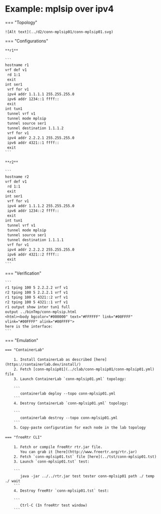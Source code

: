 # Example: mplsip over ipv4

=== "Topology"

    ![Alt text](../d2/conn-mplsip01/conn-mplsip01.svg)

=== "Configurations"

    **r1**

    ```
    hostname r1
    vrf def v1
     rd 1:1
     exit
    int ser1
     vrf for v1
     ipv4 addr 1.1.1.1 255.255.255.0
     ipv6 addr 1234::1 ffff::
     exit
    int tun1
     tunnel vrf v1
     tunnel mode mplsip
     tunnel source ser1
     tunnel destination 1.1.1.2
     vrf for v1
     ipv4 addr 2.2.2.1 255.255.255.0
     ipv6 addr 4321::1 ffff::
     exit
    ```

    **r2**

    ```
    hostname r2
    vrf def v1
     rd 1:1
     exit
    int ser1
     vrf for v1
     ipv4 addr 1.1.1.2 255.255.255.0
     ipv6 addr 1234::2 ffff::
     exit
    int tun1
     tunnel vrf v1
     tunnel mode mplsip
     tunnel source ser1
     tunnel destination 1.1.1.1
     vrf for v1
     ipv4 addr 2.2.2.2 255.255.255.0
     ipv6 addr 4321::2 ffff::
     exit
    ```

=== "Verification"

    ```
    r1 tping 100 5 2.2.2.2 vrf v1
    r2 tping 100 5 2.2.2.1 vrf v1
    r1 tping 100 5 4321::2 vrf v1
    r2 tping 100 5 4321::1 vrf v1
    r1 output show inter tun1 full
    output ../binTmp/conn-mplsip.html
    <html><body bgcolor="#000000" text="#FFFFFF" link="#00FFFF" vlink="#00FFFF" alink="#00FFFF">
    here is the interface:
    ```

=== "Emulation"

    === "ContainerLab"

        1. Install ContainerLab as described [here](https://containerlab.dev/install/)  
        2. Fetch [conn-mplsip01](../clab/conn-mplsip01/conn-mplsip01.yml) file  
        3. Launch ContainerLab `conn-mplsip01.yml` topology:  

        ```
           containerlab deploy --topo conn-mplsip01.yml  
        ```
        4. Destroy ContainerLab `conn-mplsip01.yml` topology:  

        ```
           containerlab destroy --topo conn-mplsip01.yml  
        ```
        5. Copy-paste configuration for each node in the lab topology

    === "freeRtr CLI"

        1. Fetch or compile freeRtr rtr.jar file.  
           You can grab it [here](http://www.freertr.org/rtr.jar)  
        2. Fetch `conn-mplsip01.tst` file [here](../tst/conn-mplsip01.tst)  
        3. Launch `conn-mplsip01.tst` test:  

        ```
           java -jar ../../rtr.jar test tester conn-mplsip01 path ./ temp ./ wait
        ```
        4. Destroy freeRtr `conn-mplsip01.tst` test:  

        ```
           Ctrl-C (In freeRtr test window)
        ```

